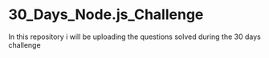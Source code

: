 # 30_Days_Node.js_Challenge
In this repository  i will be uploading the questions solved during the 30 days challenge 
